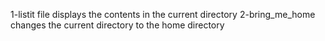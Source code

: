1-listit file  displays the contents in the current directory
2-bring_me_home changes the current directory to the home directory
